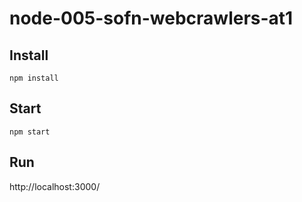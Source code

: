 # node-005-sofn-webcrawlers-at1

Install
-----

``npm install``

Start
-----

``npm start``

Run
-----

http://localhost:3000/